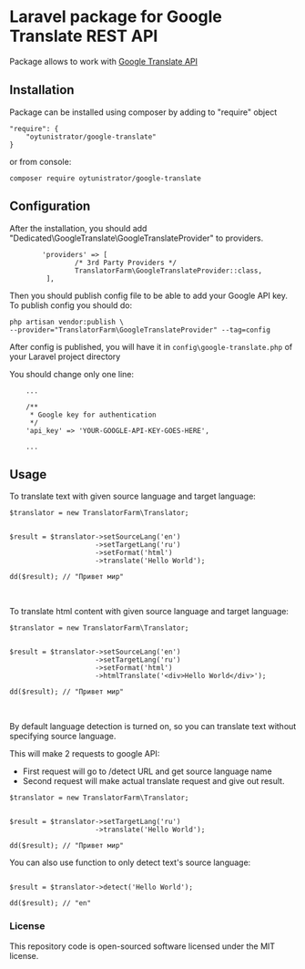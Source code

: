 Laravel package for Google Translate REST API
====================

<!-- 
[![GitHub license](https://img.shields.io/github/license/oytunistrator/google-translate.svg)](https://github.com/oytunistrator/google-translate/blob/master/LICENSE)
[![GitHub issues](https://img.shields.io/github/issues/oytunistrator/google-translate.svg)](https://github.com/oytunistrator/google-translate/issues)
 -->


Package allows to work with [Google Translate API](https://cloud.google.com/translate/)

## Installation

Package can be installed using composer by adding to "require" object

```
"require": {
    "oytunistrator/google-translate"
}
```

or from console:

```
composer require oytunistrator/google-translate
```


## Configuration

After the installation, you should add "Dedicated\GoogleTranslate\GoogleTranslateProvider" to providers.
```
        'providers' => [
                /* 3rd Party Providers */
                TranslatorFarm\GoogleTranslateProvider::class,
         ],
```
Then you should publish config file to be able to add your Google API key.
To publish config you should do:

```
php artisan vendor:publish \
--provider="TranslatorFarm\GoogleTranslateProvider" --tag=config
```

After config is published, you will have it in `config\google-translate.php` of your Laravel project directory


You should change only one line:

```
    ...
    
    /**
     * Google key for authentication
     */
    'api_key' => 'YOUR-GOOGLE-API-KEY-GOES-HERE',
    
    ...

```


## Usage

To translate text with given source language and target language:


```
$translator = new TranslatorFarm\Translator;


$result = $translator->setSourceLang('en')
                     ->setTargetLang('ru')
                     ->setFormat('html')
                     ->translate('Hello World');
                           
dd($result); // "Привет мир"                           
```

<br>


To translate html content with given source language and target language:


```
$translator = new TranslatorFarm\Translator;


$result = $translator->setSourceLang('en')
                     ->setTargetLang('ru')
                     ->setFormat('html')
                     ->htmlTranslate('<div>Hello World</div>');
                           
dd($result); // "Привет мир"                           
```

<br>


By default language detection is turned on, so you can translate text without specifying source language.

This will make 2 requests to google API:

- First request will go to /detect URL and get source language name
- Second request will make actual translate request and give out result.


```
$translator = new TranslatorFarm\Translator;


$result = $translator->setTargetLang('ru')
                     ->translate('Hello World');
                           
dd($result); // "Привет мир"                           
```

You can also use function to only detect text's source language:


```

$result = $translator->detect('Hello World');

dd($result); // "en"

```


### License

This repository code is open-sourced software licensed under the MIT license.
